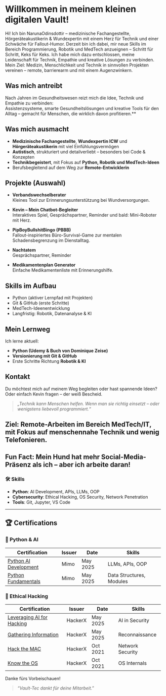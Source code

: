 # Willkommen in meinem kleinen digitalen Vault!

Hi! Ich bin NarunaOdinsdottir – medizinische Fachangestellte, Hörgeräteakustikerin & Wundexpertin mit einem Herz für Technik und einer Schwäche für Fallout-Humor. 
Derzeit bin ich dabei, mir neue Skills im Bereich Programmierung, Robotik und MedTech anzueignen – Schritt für Schritt, Keks für Keks. 
Ich habe mich dazu entschlossen, meine Leidenschaft für Technik, Empathie und kreative Lösungen zu verbinden.  
Mein Ziel: Medizin, Menschlichkeit und Technik in sinnvollen Projekten vereinen – remote, barrierearm und mit einem Augenzwinkern.

## Was mich antreibt
Nach Jahren im Gesundheitswesen reizt mich die Idee, Technik und Empathie zu verbinden:  
Assistenzsysteme, smarte Gesundheitslösungen und kreative Tools für den Alltag – gemacht für Menschen, die wirklich davon profitieren.**

## Was mich ausmacht
- **Medizinische Fachangestellte**, **Wundexpertin ICW** und **Hörgeräteakustikerin** mit viel Einfühlungsvermögen
- **Autistisch**, strukturiert und detailverliebt – besonders bei Code & Konzepten
- **Technikbegeistert**, mit Fokus auf **Python, Robotik und MedTech-Ideen**
- Berufsbegleitend auf dem Weg zur **Remote-Entwicklerin**

## Projekte (Auswahl)

- **Verbandswechselberater**  
  Kleines Tool zur Erinnerungsunterstützung bei Wundversorgungen.

- **Kevin – Mein Chatbot-Begleiter**  
  Interaktives Spiel, Gesprächspartner, Reminder und bald: Mini-Roboter mit Herz.

- **PipBoyBullshitBingo (PBBB)**  
  Fallout-inspiriertes Büro-Survival-Game zur mentalen Schadensbegrenzung im Dienstalltag.

- **Nachtatem**  
  Gesprächspartner, Reminder

- **Medikamentenplan Generator**  
  Einfache Medikamentenliste mit Erinnerungshilfe.

## Skills im Aufbau

- Python (aktiver Lernpfad mit Projekten)
- Git & GitHub (erste Schritte)
- MedTech-Ideenentwicklung
- Langfristig: Robotik, Datenanalyse & KI

## Mein Lernweg
Ich lerne aktuell:
- **Python (Udemy & Buch von Dominique Zeise)**
- **Versionierung mit Git & GitHub**
- Erste Schritte Richtung **Robotik & KI**

## Kontakt
Du möchtest mich auf meinem Weg begleiten oder hast spannende Ideen?    
Oder einfach Kevin fragen – der weiß Bescheid.


> _„Technik kann Menschen helfen. Wenn man sie richtig einsetzt – oder wenigstens liebevoll programmiert.“_

## Ziel: Remote-Arbeiten im Bereich MedTech/IT, mit Fokus auf menschennahe Technik und wenig Telefonieren.  
## Fun Fact: Mein Hund hat mehr Social-Media-Präsenz als ich – aber ich arbeite daran!

### 🛠️ Skills  
- **Python**: AI Development, APIs, LLMs, OOP  
- **Cybersecurity**: Ethical Hacking, OS Security, Network Penetration  
- **Tools**: Git, Jupyter, VS Code  

---

## 🏆 Certifications  

### 🐍 Python & AI  
| Certification | Issuer | Date | Skills |  
|--------------|--------|------|--------|  
| [Python AI Development](https://github.com/[DeinBenutzername]/certificates/blob/main/Python/mimo-python-ai.pdf) | Mimo | May 2025 | LLMs, APIs, OOP |  
| [Python Fundamentals](https://github.com/[DeinBenutzername]/certificates/blob/main/Python/mimo-python-basics.pdf) | Mimo | May 2025 | Data Structures, Modules |  

### 🔐 Ethical Hacking  
| Certification | Issuer | Date | Skills |  
|--------------|--------|------|--------|  
| [Leveraging AI for Hacking](https://github.com/[DeinBenutzername]/certificates/blob/main/Ethical-Hacking/hackerx-ai-hacking.pdf) | HackerX | May 2025 | AI in Security |  
| [Gathering Information](https://github.com/[DeinBenutzername]/certificates/blob/main/Ethical-Hacking/hackerx-gathering-info.pdf) | HackerX | May 2025 | Reconnaissance |  
| [Hack the MAC](https://github.com/[DeinBenutzername]/certificates/blob/main/Ethical-Hacking/hackerx-hack-the-mac.pdf) | HackerX | Oct 2021 | Network Security |  
| [Know the OS](https://github.com/[DeinBenutzername]/certificates/blob/main/Ethical-Hacking/hackerx-know-the-os.pdf) | HackerX | Oct 2021 | OS Internals |  



Danke fürs Vorbeischauen!  
> _“Vault-Tec dankt für deine Mitarbeit.”_
